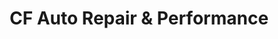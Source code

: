 ---
title: "CF Auto Repair & Performance"
url: /zanesville/cf-auto-repair-and-performance/
shop: car repair
---